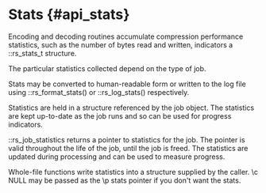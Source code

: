 # Stats {#api_stats}

Encoding and decoding routines accumulate compression performance
statistics, such as the number of bytes read and written, indicators
a ::rs_stats_t structure.  

The particular statistics collected depend on the type
of job.

Stats may be
converted to human-readable form or written to the log file using
::rs_format_stats() or ::rs_log_stats() respectively.

Statistics are held in a structure referenced by the job object. The
statistics are kept up-to-date as the job runs and so can be used for
progress indicators.
 
::rs_job_statistics returns a pointer to statistics for the job. The
pointer is valid throughout the life of the job, until the job is freed.
The statistics are updated during processing and can be used to measure
progress.

Whole-file functions write statistics into a structure supplied by the caller.
\c NULL may be passed as the \p stats pointer if you don't want the stats.
